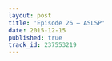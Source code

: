 ```yaml
---
layout: post
title: 'Episode 26 – ASLSP'
date: 2015-12-15
published: true
track_id: 237553219
---
```

<div class='list post-player' track='{{page.track_id}}'></div>